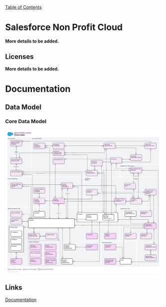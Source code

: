 [Table of Contents](../Documentation.md)

# Salesforce Non Profit Cloud


**More details to be added.**

## Licenses

**More details to be added.**

# Documentation

## Data Model
### Core Data Model
![Data Model](../../Images/education-cloud-overview-data-model.png)

## Links

[Documentation](https://developer.salesforce.com/docs/atlas.en-us.edu_cloud_dev_guide.meta/edu_cloud_dev_guide/edu_cloud_intro.htm)
